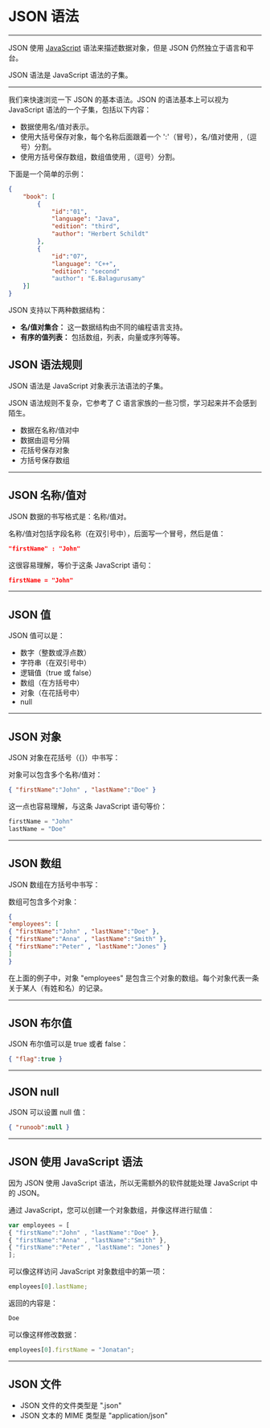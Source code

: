 # JSON 语法



------

JSON 使用 [JavaScript](https://www.w3cschool.cn/javascript/) 语法来描述数据对象，但是 JSON 仍然独立于语言和平台。

JSON 语法是 JavaScript 语法的子集。

------



我们来快速浏览一下 JSON 的基本语法。JSON 的语法基本上可以视为 JavaScript 语法的一个子集，包括以下内容：

- 数据使用名/值对表示。
- 使用大括号保存对象，每个名称后面跟着一个 ':'（冒号），名/值对使用 ,（逗号）分割。
- 使用方括号保存数组，数组值使用 ,（逗号）分割。

下面是一个简单的示例：

```json
{
    "book": [
        {
            "id":"01",
            "language": "Java",
            "edition": "third",
            "author": "Herbert Schildt"
        },
        {
            "id":"07",
            "language": "C++",
            "edition": "second"
            "author": "E.Balagurusamy"
    }]
}
```

JSON 支持以下两种数据结构：

- **名/值对集合：** 这一数据结构由不同的编程语言支持。
- **有序的值列表：** 包括数组，列表，向量或序列等等。

## JSON 语法规则

JSON 语法是 JavaScript 对象表示法语法的子集。

JSON 语法规则不复杂，它参考了 C 语言家族的一些习惯，学习起来并不会感到陌生。

- 数据在名称/值对中
- 数据由逗号分隔
- 花括号保存对象
- 方括号保存数组

------

## JSON 名称/值对

JSON 数据的书写格式是：名称/值对。

名称/值对包括字段名称（在双引号中），后面写一个冒号，然后是值：      

```json
"firstName" : "John"
```

这很容易理解，等价于这条 JavaScript 语句：      

```json
firstName = "John"
```



------

## JSON 值

JSON 值可以是：

- 数字（整数或浮点数）
- 字符串（在双引号中）
- 逻辑值（true 或 false）
- 数组（在方括号中）
- 对象（在花括号中）
- null

------

## JSON 对象

JSON 对象在花括号（{}）中书写：

对象可以包含多个名称/值对：        

```json
{ "firstName":"John" , "lastName":"Doe" }
```

这一点也容易理解，与这条 JavaScript 语句等价：        

```javascript
firstName = "John"       
lastName = "Doe"
```



------

## JSON 数组

JSON 数组在方括号中书写：

数组可包含多个对象：        

```json
{      
"employees": [        
{ "firstName":"John" , "lastName":"Doe" },        
{ "firstName":"Anna" , "lastName":"Smith" },        
{ "firstName":"Peter" , "lastName":"Jones" }        
]        
}
```

在上面的例子中，对象 "employees" 是包含三个对象的数组。每个对象代表一条关于某人（有姓和名）的记录。



------

## JSON 布尔值

JSON 布尔值可以是 true 或者 false：   

```json
{ "flag":true }
```



------



## JSON null

JSON 可以设置 null 值：    

```json
{ "runoob":null }
```

----



## JSON 使用 JavaScript 语法

因为 JSON 使用 JavaScript 语法，所以无需额外的软件就能处理 JavaScript 中的 JSON。

通过 JavaScript，您可以创建一个对象数组，并像这样进行赋值：

```js
var employees = [
{ "firstName":"John" , "lastName":"Doe" },
{ "firstName":"Anna" , "lastName":"Smith" },
{ "firstName":"Peter" , "lastName": "Jones" }
];
```

可以像这样访问 JavaScript 对象数组中的第一项：

```js
employees[0].lastName;
```

返回的内容是：

```js
Doe
```

可以像这样修改数据：

```js
employees[0].firstName = "Jonatan";
```

----



## JSON 文件

- JSON 文件的文件类型是 ".json"
- JSON 文本的 MIME 类型是 "application/json"

